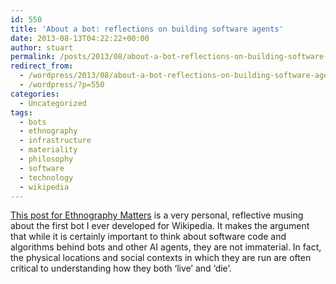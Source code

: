 ```yaml
---
id: 550
title: 'About a bot: reflections on building software agents'
date: 2013-08-13T04:22:22+00:00
author: stuart
permalink: /posts/2013/08/about-a-bot-reflections-on-building-software-agents// 
redirect_from:
  - /wordpress/2013/08/about-a-bot-reflections-on-building-software-agents/
  - /wordpress/?p=550
categories:
  - Uncategorized
tags:
  - bots
  - ethnography
  - infrastructure
  - materiality
  - philosophy
  - software
  - technology
  - wikipedia
---
```

[This post for Ethnography Matters](http://ethnographymatters.net/2013/08/13/about-a-bot/) is a very personal, reflective musing about the first bot I ever developed for Wikipedia. It makes the argument that while it is certainly important to think about software code and algorithms behind bots and other AI agents, they are not immaterial. In fact, the physical locations and social contexts in which they are run are often critical to understanding how they both &#8216;live&#8217; and &#8216;die&#8217;.
